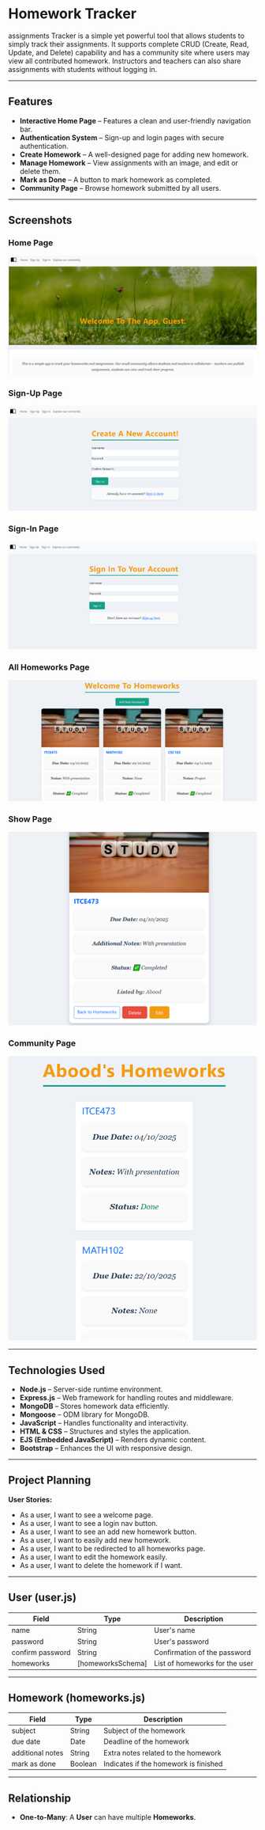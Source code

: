 # Homework Tracker

assignments Tracker is a simple yet powerful tool that allows students to simply track their assignments.  It supports complete CRUD (Create, Read, Update, and Delete) capability and has a community site where users may view all contributed homework. Instructors and teachers can also share assignments with students without logging in.

---

## Features
- **Interactive Home Page** – Features a clean and user-friendly navigation bar.
- **Authentication System** – Sign-up and login pages with secure authentication.
- **Create Homework** – A well-designed page for adding new homework.
- **Manage Homework** – View assignments with an image, and edit or delete them.
- **Mark as Done** – A button to mark homework as completed.
- **Community Page** – Browse homework submitted by all users.

---

## Screenshots

### Home Page
![Home Page](./assests/Home-Page.png)


### Sign-Up Page
![Sign Up Page](./assests/Sign-Up.png)

### Sign-In Page
![Sign In Page](./assests/Sign-In.png)

### All Homeworks Page
![All Homeworks Page](./assests/All-Homeworks.png)

### Show Page
![Show Page](./assests/Show.png)

### Community Page
![Community Page](./assests/Community.png)

---

## Technologies Used

- **Node.js** – Server-side runtime environment.
- **Express.js** – Web framework for handling routes and middleware.
- **MongoDB** – Stores homework data efficiently.
- **Mongoose** – ODM library for MongoDB.
- **JavaScript** – Handles functionality and interactivity.
- **HTML & CSS** – Structures and styles the application.
- **EJS (Embedded JavaScript)** – Renders dynamic content.
- **Bootstrap** – Enhances the UI with responsive design.




---

## Project Planning
**User Stories:**
- As a user, I want to see a welcome page.
- As a user, I want to see a login nav button.
- As a user, I want to see an add new homework button.
- As a user, I want to easily add new homework.
- As a user, I want to be redirected to all homeworks page.
- As a user, I want to edit the homework easily.
- As a user, I want to delete the homework if I want.

---



## User (user.js)

| Field            | Type                | Description                       |
|------------------|---------------------|-----------------------------------|
| name             | String              | User's name                       |
| password         | String              | User's password                   |
| confirm password | String              | Confirmation of the password      |
| homeworks        | [homeworksSchema]   | List of homeworks for the user    |

---

## Homework (homeworks.js)

| Field            | Type     | Description                           |
|------------------|----------|---------------------------------------|
| subject          | String   | Subject of the homework                |
| due date         | Date     | Deadline of the homework               |
| additional notes | String   | Extra notes related to the homework    |
| mark as done     | Boolean  | Indicates if the homework is finished  |

---

## Relationship
- **One-to-Many**: A **User** can have multiple **Homeworks**.  

